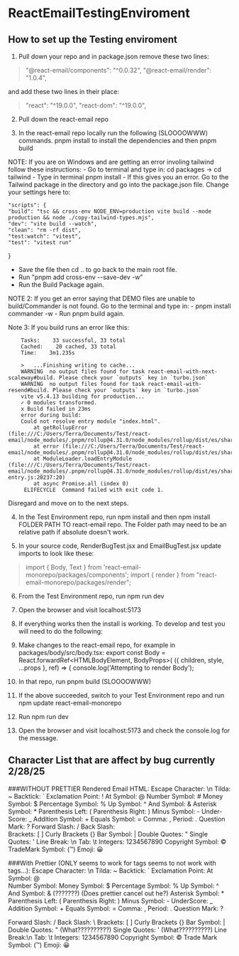# ReactEmailTestingEnviroment
## How to set up the Testing enviroment

1. Pull down your repo and in package.json remove these two lines:
>    "@react-email/components": "^0.0.32",
>    "@react-email/render": "1.0.4",

and add these two lines in their place:
>    "react": "^19.0.0",
>    "react-dom": "^19.0.0",

2. Pull down the react-email repo

3. In the react-email repo locally run the following (SLOOOOWWW) commands. pnpm install to install the dependencies and then pnpm build

NOTE: If you are on Windows and are getting an error involing tailwind follow these instructions:
    - Go to terminal and type in: cd packages -> cd tailwind
    - Type in terminal pnpm install
    - If this gives you an error. Go to the Tailwind package in the directory and go into the package.json file. Change your settings here to:

    "scripts": {
    "build": "tsc && cross-env NODE_ENV=production vite build --mode production && node ./copy-tailwind-types.mjs",
    "dev": "vite build --watch",
    "clean": "rm -rf dist",
    "test:watch": "vitest",
    "test": "vitest run"
  }
  - Save the file then cd .. to go back to the main root file.
  - Run "pnpm add cross-env --save-dev -w"
  - Run the Build Package again.

NOTE 2: If you get an error saying that DEMO files are unable to build/Commander is not found. Go to the terminal and type in:
    - pnpm install commander -w
    - Run pnpm build again.

Note 3: If you build runs an error like this:

        Tasks:    33 successful, 33 total
        Cached:    20 cached, 33 total
        Time:    3m1.235s

        >   ...Finishing writing to cache...                                                                                                                                          
        WARNING  no output files found for task react-email-with-next-scaleway#build. Please check your `outputs` key in `turbo.json`
        WARNING  no output files found for task react-email-with-resend#build. Please check your `outputs` key in `turbo.json`
        vite v5.4.13 building for production...
        ✓ 0 modules transformed.
        x Build failed in 23ms
        error during build:
        Could not resolve entry module "index.html".
            at getRollupError (file:///C:/Users/Terra/Documents/Test/react-email/node_modules/.pnpm/rollup@4.31.0/node_modules/rollup/dist/es/shared/parseAst.js:396:41)
            at error (file:///C:/Users/Terra/Documents/Test/react-email/node_modules/.pnpm/rollup@4.31.0/node_modules/rollup/dist/es/shared/parseAst.js:392:42)
            at ModuleLoader.loadEntryModule (file:///C:/Users/Terra/Documents/Test/react-email/node_modules/.pnpm/rollup@4.31.0/node_modules/rollup/dist/es/shared/node-entry.js:20237:20)
            at async Promise.all (index 0)
         ELIFECYCLE  Command failed with exit code 1.

Disregard and move on to the next steps.

4. In the Test Environment repo, run npm install and then npm install FOLDER PATH TO react-email repo. The Folder path may need to be an relative path if absolute doesn't work.

5. In your source code, RenderBugTest.jsx and EmailBugTest.jsx update imports to look like these:
> import { Body, Text } from 'react-email-monorepo/packages/components';
> import { render } from "react-email-monorepo/packages/render";

6. From the Test Environment repo, run npm run dev

7. Open the browser and visit localhost:5173

8. If everything works then the install is working.
To develop and test you will need to do the following:


1. Make changes to the react-email repo, for example in packages/body/src/body.tsx:
export const Body = React.forwardRef<HTMLBodyElement, BodyProps>(
  ({ children, style, ...props }, ref) => {
    console.log('Attempting to render Body');

2. In that repo, run pnpm build   (SLOOOOWWW)

3. If the above succeeded, switch to your Test Environment repo and run npm update react-email-monorepo

4. Run npm run dev

5. Open the browser and visit localhost:5173 and check the console.log for the message.

## Character List that are affect by bug currently 2/28/25
###WITHOUT PRETTIER
Rendered Email HTML: 
 Escape Character: \n
Tilda: ~
Backtick: `
Exclamation Point: !
At Symbol: @
Number Symbol: #
Money Symbol: $
Percentage Symbol: %
Up Symbol: ^
And Symbol: &
Asterisk Symbol: *
Parenthesis Left: (
Parenthesis Right: )
Minus Symbol: -
Under-Score: _
Addition Symbol: +
Equals Symbol: =
Comma: ,
Period: .
Question Mark: ?
Forward Slash: /
Back Slash: \
Brackets: [ ]
Curly Brackets {}
Bar Symbol: |
Double Quotes: " 
Single Quotes: ' 
Line Break: \n
Tab: \t
Integers: 1234567890
Copyright Symbol: ©
TradeMark Symbol: (™)
Emoji: 😀

###With Prettier (ONLY seems to work for <Body> tags seems to not work with <Text> tags...):
  Escape Character: \n
  Tilda: ~
  Backtick: `
  Exclamation Point:
  At Symbol: @  
  Number Symbol:
  Money Symbol: $
  Percentage Symbol: %
  Up Symbol: ^
  And Symbol: &amp; (???????) (Does prettier cancel out he?)
  Asterisk Symbol: *
  Parenthesis Left: (
  Parenthesis Right: )
  Minus Symbol: -
  UnderScore: _
  Addition Symbol: +
  Equals Symbol: =
  Comma: ,
  Period: .
  Question Mark: ?
  </p>
  Forward Slash: /
  Back Slash: \
  Brackets: [ ]
  Curly Brackets {}
  Bar Symbol: |
  Double Quotes: &quot; (What??????????)
  Single Quotes: &#x27; (What??????????)
  Line Break:\n  
  Tab: \t
  Integers: 1234567890
  Copyright Symbol: ©
  Trade Mark Symbol: (™)
  Emoji: 😀
​
